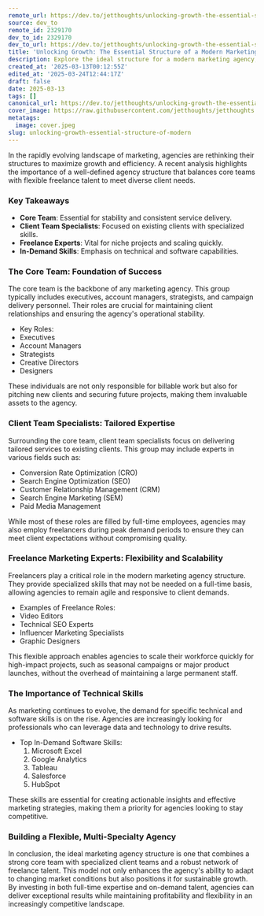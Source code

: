 ```yaml
---
remote_url: https://dev.to/jetthoughts/unlocking-growth-the-essential-structure-of-a-modern-marketing-agency-cl3
source: dev_to
remote_id: 2329170
dev_to_id: 2329170
dev_to_url: https://dev.to/jetthoughts/unlocking-growth-the-essential-structure-of-a-modern-marketing-agency-cl3
title: 'Unlocking Growth: The Essential Structure of a Modern Marketing Agency'
description: Explore the ideal structure for a modern marketing agency, focusing on key roles and the importance of flexibility and specialized skills for growth.
created_at: '2025-03-13T00:12:55Z'
edited_at: '2025-03-24T12:44:17Z'
draft: false
date: 2025-03-13
tags: []
canonical_url: https://dev.to/jetthoughts/unlocking-growth-the-essential-structure-of-a-modern-marketing-agency-cl3
cover_image: https://raw.githubusercontent.com/jetthoughts/jetthoughts.github.io/master/content/blog/unlocking-growth-essential-structure-of-modern/cover.jpeg
metatags:
  image: cover.jpeg
slug: unlocking-growth-essential-structure-of-modern
---
```

In the rapidly evolving landscape of marketing, agencies are rethinking their structures to maximize growth and efficiency. A recent analysis highlights the importance of a well-defined agency structure that balances core teams with flexible freelance talent to meet diverse client needs.

### Key Takeaways

*   **Core Team**: Essential for stability and consistent service delivery.
*   **Client Team Specialists**: Focused on existing clients with specialized skills.
*   **Freelance Experts**: Vital for niche projects and scaling quickly.
*   **In-Demand Skills**: Emphasis on technical and software capabilities.

### The Core Team: Foundation of Success

The core team is the backbone of any marketing agency. This group typically includes executives, account managers, strategists, and campaign delivery personnel. Their roles are crucial for maintaining client relationships and ensuring the agency's operational stability.

*   Key Roles:
  *   Executives
  *   Account Managers
  *   Strategists
  *   Creative Directors
  *   Designers

These individuals are not only responsible for billable work but also for pitching new clients and securing future projects, making them invaluable assets to the agency.

### Client Team Specialists: Tailored Expertise

Surrounding the core team, client team specialists focus on delivering tailored services to existing clients. This group may include experts in various fields such as:

*   Conversion Rate Optimization (CRO)
*   Search Engine Optimization (SEO)
*   Customer Relationship Management (CRM)
*   Search Engine Marketing (SEM)
*   Paid Media Management

While most of these roles are filled by full-time employees, agencies may also employ freelancers during peak demand periods to ensure they can meet client expectations without compromising quality.

### Freelance Marketing Experts: Flexibility and Scalability

Freelancers play a critical role in the modern marketing agency structure. They provide specialized skills that may not be needed on a full-time basis, allowing agencies to remain agile and responsive to client demands.

*   Examples of Freelance Roles:
  *   Video Editors
  *   Technical SEO Experts
  *   Influencer Marketing Specialists
  *   Graphic Designers

This flexible approach enables agencies to scale their workforce quickly for high-impact projects, such as seasonal campaigns or major product launches, without the overhead of maintaining a large permanent staff.

### The Importance of Technical Skills

As marketing continues to evolve, the demand for specific technical and software skills is on the rise. Agencies are increasingly looking for professionals who can leverage data and technology to drive results.

*   Top In-Demand Software Skills:
    1.  Microsoft Excel
    2.  Google Analytics
    3.  Tableau
    4.  Salesforce
    5.  HubSpot

These skills are essential for creating actionable insights and effective marketing strategies, making them a priority for agencies looking to stay competitive.

### Building a Flexible, Multi-Specialty Agency

In conclusion, the ideal marketing agency structure is one that combines a strong core team with specialized client teams and a robust network of freelance talent. This model not only enhances the agency's ability to adapt to changing market conditions but also positions it for sustainable growth. By investing in both full-time expertise and on-demand talent, agencies can deliver exceptional results while maintaining profitability and flexibility in an increasingly competitive landscape.
